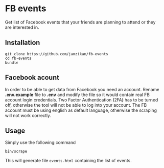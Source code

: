 # FB events
Get list of Facebook events that your friends are planning to attend or they are interested in.

## Installation
```
git clone https://github.com/janzikan/fb-events
cd fb-events
bundle
```

## Facebook acount
In order to be able to get data from Facebook you need an account. Rename **.env.example** file to **.env** and modify the file so it would contain real FB account login credentials. Two Factor Authentication (2FA) has to be turned off, otherwise the tool will not be able to log into your account. The FB account must be using english as default language, otherwise the scraping will not work correctly.

## Usage
Simply use the following command
```
bin/scrape
```

This will generate file `events.html` containing the list of events.
